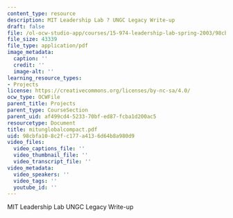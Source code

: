 ```yaml
---
content_type: resource
description: MIT Leadership Lab ? UNGC Legacy Write-up
draft: false
file: /ol-ocw-studio-app/courses/15-974-leadership-lab-spring-2003/98cbfa108c2fc177a4136d64b8a980d9_mitunglobalcompact.pdf
file_size: 43339
file_type: application/pdf
image_metadata:
  caption: ''
  credit: ''
  image-alt: ''
learning_resource_types:
- Projects
license: https://creativecommons.org/licenses/by-nc-sa/4.0/
ocw_type: OCWFile
parent_title: Projects
parent_type: CourseSection
parent_uid: af499cd4-5233-70bf-ed87-fcba1d200ac5
resourcetype: Document
title: mitunglobalcompact.pdf
uid: 98cbfa10-8c2f-c177-a413-6d64b8a980d9
video_files:
  video_captions_file: ''
  video_thumbnail_file: ''
  video_transcript_file: ''
video_metadata:
  video_speakers: ''
  video_tags: ''
  youtube_id: ''
---
```

MIT Leadership Lab UNGC Legacy Write-up